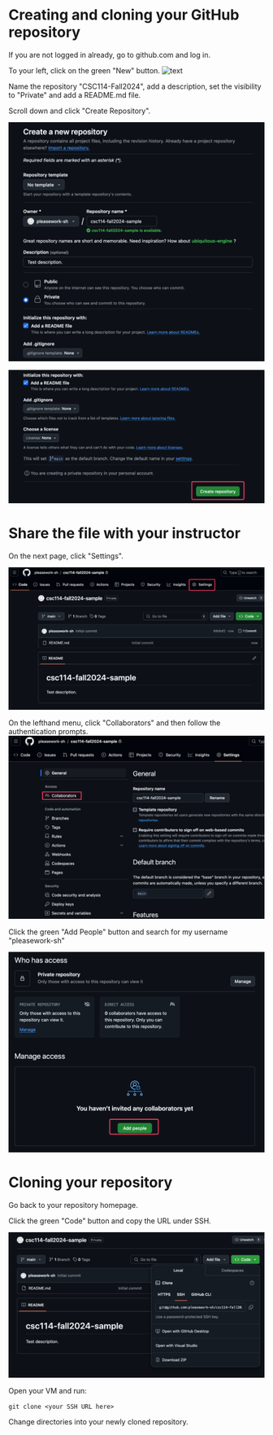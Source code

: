 # Creating and cloning your GitHub repository
If you are not logged in already, go to github.com and log in.

To your left, click on the green "New" button.
![text](../../image/6-creating-and-cloning-your-repo.png)

Name the repository "CSC114-Fall2024", add a description, set the visibility to "Private" and add a README.md file.

Scroll down and click "Create Repository".

![text](image/6-creating-and-cloning-your-repo-1.png)

![text](image/6-creating-and-cloning-your-repo-2.png)


# Share the file with your instructor
On the next page, click "Settings".

![text](image/6-creating-and-cloning-your-repo-3.png)

On the lefthand menu, click "Collaborators" and then follow the authentication prompts. 
![text](image/6-creating-and-cloning-your-repo-4.png)

Click the green "Add People" button and search for my username "pleasework-sh"

![text](image/6-creating-and-cloning-your-repo-5.png)

# Cloning your repository
Go back to your repository homepage.

Click the green "Code" button and copy the URL under SSH.

![text](image/6-creating-and-cloning-your-repo-6.png)

Open your VM and run:

```
git clone <your SSH URL here>
```

Change directories into your newly cloned repository. 

